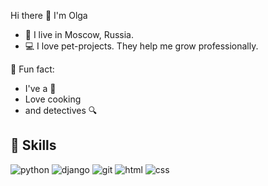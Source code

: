 Hi there 👋 I'm Olga

- 🏡 I live in Moscow, Russia.
- 💻 I love pet-projects. They help me grow professionally.

🌸 Fun fact: 
  - I've a 🐶
  - Love cooking
  - and detectives 🔍

## 🔗 Skills 

![python](https://img.shields.io/badge/python%20-%2314354C.svg?&style=for-the-badge&logo=python&logoColor=white) ![django](https://img.shields.io/badge/django%20-%23092E20.svg?&style=for-the-badge&logo=django&logoColor=white) ![git](https://img.shields.io/badge/git%20-%23F05033.svg?&style=for-the-badge&logo=git&logoColor=white) ![html](https://img.shields.io/badge/html%20-%23E34F26.svg?&style=for-the-badge&logo=html5&logoColor=white) ![css](https://img.shields.io/badge/css%20-%231572B6.svg?&style=for-the-badge&logo=css3&logoColor=white) 

